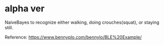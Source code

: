 # alpha ver
NaiveBayes to recognize either walking, doing crouches(squat), or staying still.

Reference:
https://www.bennyplo.com/bennylo/BLE%20Example/
